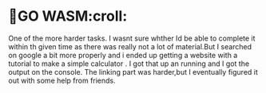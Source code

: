 # :scroll:GO WASM:croll:
One of the more harder  tasks.  I wasnt sure whther Id be able to complete it within th given time as there was really not a lot of material.But I searched on google  a bit more properly  and i ended up getting a website with a  tutorial to  make a simple calculator .  I got that up an running and I got the output on the console. The linking part was harder,but I eventually figured it out with some help from friends.
